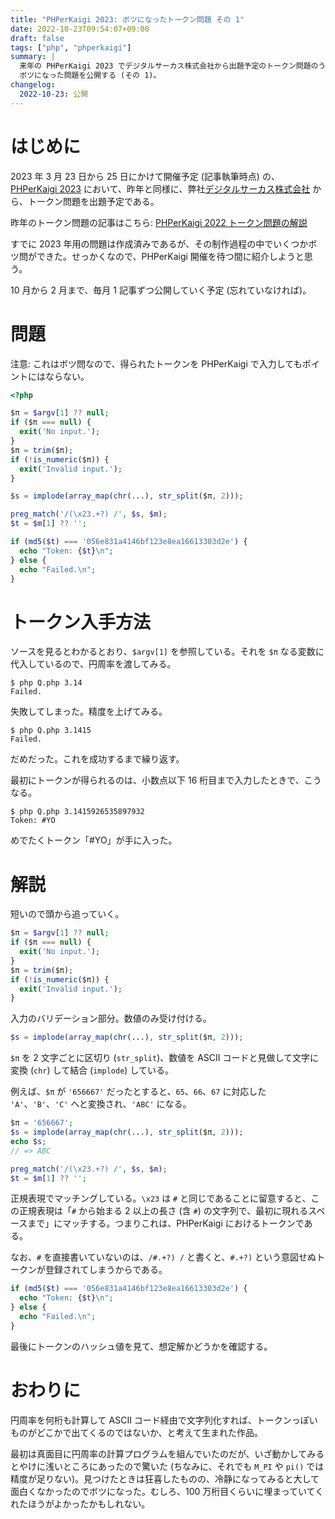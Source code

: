 ```yaml
---
title: "PHPerKaigi 2023: ボツになったトークン問題 その 1"
date: 2022-10-23T09:54:07+09:00
draft: false
tags: ["php", "phperkaigi"]
summary: |
  来年の PHPerKaigi 2023 でデジタルサーカス株式会社から出題予定のトークン問題のうち、
  ボツになった問題を公開する (その 1)。
changelog:
  2022-10-23: 公開
---
```




# はじめに

2023 年 3 月 23 日から 25 日にかけて開催予定 (記事執筆時点) の、[PHPerKaigi 2023](https://phperkaigi.jp/2023/) において、昨年と同様に、弊社[デジタルサーカス株式会社](https://www.dgcircus.com/) から、トークン問題を出題予定である。

昨年のトークン問題の記事はこちら: [PHPerKaigi 2022 トークン問題の解説](/posts/2022-04-09/phperkaigi-2022-tokens)

すでに 2023 年用の問題は作成済みであるが、その制作過程の中でいくつかボツ問ができた。せっかくなので、PHPerKaigi 開催を待つ間に紹介しようと思う。

10 月から 2 月まで、毎月 1 記事ずつ公開していく予定 (忘れていなければ)。



# 問題

注意: これはボツ問なので、得られたトークンを PHPerKaigi で入力してもポイントにはならない。

```php
<?php

$π = $argv[1] ?? null;
if ($π === null) {
  exit('No input.');
}
$π = trim($π);
if (!is_numeric($π)) {
  exit('Invalid input.');
}

$s = implode(array_map(chr(...), str_split($π, 2)));

preg_match('/(\x23.+?) /', $s, $m);
$t = $m[1] ?? '';

if (md5($t) === '056e831a4146bf123e8ea16613303d2e') {
  echo "Token: {$t}\n";
} else {
  echo "Failed.\n";
}
```



# トークン入手方法

ソースを見るとわかるとおり、`$argv[1]` を参照している。それを `$π` なる変数に代入しているので、円周率を渡してみる。

```shell-session
$ php Q.php 3.14
Failed.
```

失敗してしまった。精度を上げてみる。

```shell-session
$ php Q.php 3.1415
Failed.
```

だめだった。これを成功するまで繰り返す。

最初にトークンが得られるのは、小数点以下 16 桁目まで入力したときで、こうなる。

```shell-session
$ php Q.php 3.1415926535897932
Token: #YO
```

めでたくトークン「#YO」が手に入った。



# 解説

短いので頭から追っていく。

```php
$π = $argv[1] ?? null;
if ($π === null) {
  exit('No input.');
}
$π = trim($π);
if (!is_numeric($π)) {
  exit('Invalid input.');
}
```

入力のバリデーション部分。数値のみ受け付ける。

```php
$s = implode(array_map(chr(...), str_split($π, 2)));
```

`$π` を 2 文字ごとに区切り (`str_split`)、数値を ASCII コードと見做して文字に変換 (`chr`) して結合 (`implode`) している。

例えば、`$π` が `'656667'` だったとすると、`65`、`66`、`67` に対応した `'A'`、`'B'`、`'C'` へと変換され、`'ABC'` になる。

```php
$π = '656667';
$s = implode(array_map(chr(...), str_split($π, 2)));
echo $s;
// => ABC
```

```php
preg_match('/(\x23.+?) /', $s, $m);
$t = $m[1] ?? '';
```

正規表現でマッチングしている。`\x23` は `#` と同じであることに留意すると、この正規表現は「`#` から始まる 2 以上の長さ (含 `#`) の文字列で、最初に現れるスペースまで」にマッチする。つまりこれは、PHPerKaigi におけるトークンである。

なお、`#` を直接書いていないのは、`/#.+?) /` と書くと、`#.+?)` という意図せぬトークンが登録されてしまうからである。

```php
if (md5($t) === '056e831a4146bf123e8ea16613303d2e') {
  echo "Token: {$t}\n";
} else {
  echo "Failed.\n";
}
```

最後にトークンのハッシュ値を見て、想定解かどうかを確認する。



# おわりに

円周率を何桁も計算して ASCII コード経由で文字列化すれば、トークンっぽいものがどこかで出てくるのではないか、と考えて生まれた作品。

最初は真面目に円周率の計算プログラムを組んでいたのだが、いざ動かしてみるとやけに浅いところにあったので驚いた (ちなみに、それでも `M_PI` や `pi()` では精度が足りない)。見つけたときは狂喜したものの、冷静になってみると大して面白くなかったのでボツになった。むしろ、100 万桁目くらいに埋まっていてくれたほうがよかったかもしれない。
